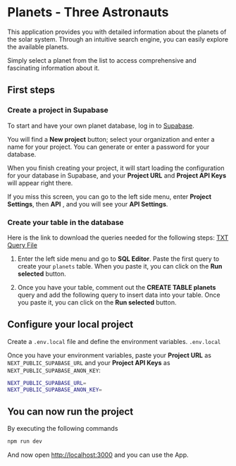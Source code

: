 # Planets - Three Astronauts
This application provides you with detailed information about the planets of the solar system. Through an intuitive search engine, you can easily explore the available planets.

Simply select a planet from the list to access comprehensive and fascinating information about it.

## First steps

### Create a project in Supabase
To start and have your own planet database, log in to [Supabase](https://supabase.com/dashboard/sign-in).

You will find a **New project** button; select your organization and enter a name for your project. You can generate or enter a password for your database.

When you finish creating your project, it will start loading the configuration for your database in Supabase, and your **Project URL** and **Project API Keys** will appear right there.

If you miss this screen, you can go to the left side menu, enter **Project Settings**, then **API** , and you will see your **API Settings**.

### Create your table in the database

Here is the link to download the queries needed for the following steps:
[TXT Query File](public/documentation/Querys.txt)

1. Enter the left side menu and go to **SQL Editor**. Paste the first query to create your `planets` table.
   When you paste it, you can click on the **Run selected** button.

2. Once you have your table, comment out the **CREATE TABLE planets** query and add the following query to insert data into your table.
   Once you paste it, you can click on the **Run selected** button.

## Configure your local project
Create a `.env.local` file and define the environment variables.
`.env.local`

Once you have your environment variables, paste your **Project URL** as `NEXT_PUBLIC_SUPABASE_URL` and your **Project API Keys** as `NEXT_PUBLIC_SUPABASE_ANON_KEY`:

```bash
NEXT_PUBLIC_SUPABASE_URL=
NEXT_PUBLIC_SUPABASE_ANON_KEY=
```

## You can now run the project 
By executing the following commands
```bash
npm run dev
```

And now open [http://localhost:3000](http://localhost:3000) and you can use the App.
